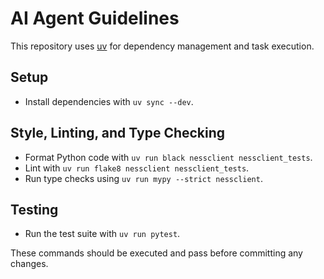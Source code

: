 # AI Agent Guidelines

This repository uses [uv](https://docs.astral.sh/uv/) for dependency management and task execution.

## Setup
- Install dependencies with `uv sync --dev`.

## Style, Linting, and Type Checking
- Format Python code with `uv run black nessclient nessclient_tests`.
- Lint with `uv run flake8 nessclient nessclient_tests`.
- Run type checks using `uv run mypy --strict nessclient`.

## Testing
- Run the test suite with `uv run pytest`.

These commands should be executed and pass before committing any changes.
